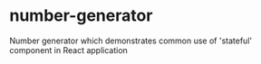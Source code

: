 # number-generator
Number generator which demonstrates common use of 'stateful' component in React application
